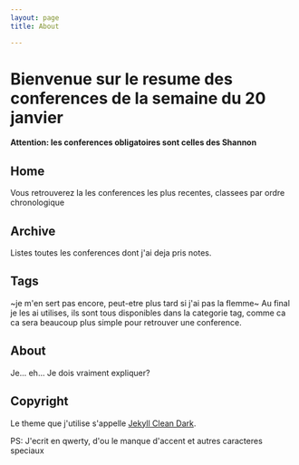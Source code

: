 ```yaml
---
layout: page 
title: About

---
```


# Bienvenue sur le resume des conferences de la semaine du 20 janvier

**Attention: les conferences obligatoires sont celles des Shannon**

## Home
Vous retrouverez la les conferences les plus recentes, classees par ordre chronologique

## Archive
Listes toutes les conferences dont j'ai deja pris notes.

## Tags
~je m'en sert pas encore, peut-etre plus tard si j'ai pas la flemme~
Au final je les ai utilises, ils sont tous disponibles dans la categorie tag,
comme ca ca sera beaucoup plus simple pour retrouver une conference.

## About
Je... eh... Je dois vraiment expliquer?

## Copyright
Le theme que j'utilise s'appelle [Jekyll Clean Dark](https://github.com/streetturtle/jekyll-clean-dark).

PS: J'ecrit en qwerty, d'ou le manque d'accent et autres caracteres speciaux
